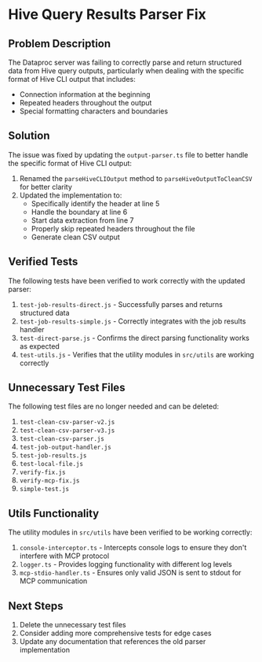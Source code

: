 # Hive Query Results Parser Fix

## Problem Description

The Dataproc server was failing to correctly parse and return structured data from Hive query outputs, particularly when dealing with the specific format of Hive CLI output that includes:
- Connection information at the beginning
- Repeated headers throughout the output
- Special formatting characters and boundaries

## Solution

The issue was fixed by updating the `output-parser.ts` file to better handle the specific format of Hive CLI output:

1. Renamed the `parseHiveCLIOutput` method to `parseHiveOutputToCleanCSV` for better clarity
2. Updated the implementation to:
   - Specifically identify the header at line 5
   - Handle the boundary at line 6
   - Start data extraction from line 7
   - Properly skip repeated headers throughout the file
   - Generate clean CSV output

## Verified Tests

The following tests have been verified to work correctly with the updated parser:

1. `test-job-results-direct.js` - Successfully parses and returns structured data
2. `test-job-results-simple.js` - Correctly integrates with the job results handler
3. `test-direct-parse.js` - Confirms the direct parsing functionality works as expected
4. `test-utils.js` - Verifies that the utility modules in `src/utils` are working correctly

## Unnecessary Test Files

The following test files are no longer needed and can be deleted:

1. `test-clean-csv-parser-v2.js`
2. `test-clean-csv-parser-v3.js`
3. `test-clean-csv-parser.js`
4. `test-job-output-handler.js`
5. `test-job-results.js`
6. `test-local-file.js`
7. `verify-fix.js`
8. `verify-mcp-fix.js`
9. `simple-test.js`

## Utils Functionality

The utility modules in `src/utils` have been verified to be working correctly:

1. `console-interceptor.ts` - Intercepts console logs to ensure they don't interfere with MCP protocol
2. `logger.ts` - Provides logging functionality with different log levels
3. `mcp-stdio-handler.ts` - Ensures only valid JSON is sent to stdout for MCP communication

## Next Steps

1. Delete the unnecessary test files
2. Consider adding more comprehensive tests for edge cases
3. Update any documentation that references the old parser implementation